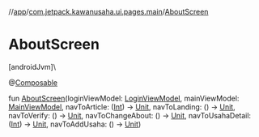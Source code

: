 //[app](../../index.md)/[com.jetpack.kawanusaha.ui.pages.main](index.md)/[AboutScreen](-about-screen.md)

# AboutScreen

[androidJvm]\

@[Composable](https://developer.android.com/reference/kotlin/androidx/compose/runtime/Composable.html)

fun [AboutScreen](-about-screen.md)(loginViewModel: [LoginViewModel](../com.jetpack.kawanusaha.main/-login-view-model/index.md), mainViewModel: [MainViewModel](../com.jetpack.kawanusaha.main/-main-view-model/index.md), navToArticle: ([Int](https://kotlinlang.org/api/latest/jvm/stdlib/kotlin/-int/index.html)) -&gt; [Unit](https://kotlinlang.org/api/latest/jvm/stdlib/kotlin/-unit/index.html), navToLanding: () -&gt; [Unit](https://kotlinlang.org/api/latest/jvm/stdlib/kotlin/-unit/index.html), navToVerify: () -&gt; [Unit](https://kotlinlang.org/api/latest/jvm/stdlib/kotlin/-unit/index.html), navToChangeAbout: () -&gt; [Unit](https://kotlinlang.org/api/latest/jvm/stdlib/kotlin/-unit/index.html), navToUsahaDetail: ([Int](https://kotlinlang.org/api/latest/jvm/stdlib/kotlin/-int/index.html)) -&gt; [Unit](https://kotlinlang.org/api/latest/jvm/stdlib/kotlin/-unit/index.html), navToAddUsaha: () -&gt; [Unit](https://kotlinlang.org/api/latest/jvm/stdlib/kotlin/-unit/index.html))
